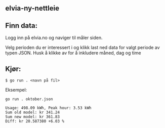 ## elvia-ny-nettleie

## Finn data:
Logg inn på elvia.no og naviger til måler siden.

Velg perioden du er interessert i og klikk last ned data 
for valgt periode av typen JSON. Husk å klikke av for å inkludere
måned, dag og time


## Kjør:
`$ go run . <navn på fil>`

Eksempel:

`go run . oktober.json`

```
Usage: 498.09 kWh, Peak hour: 3.53 kWh
Sum old model: kr 341.24
Sum new model: kr 361.83
Diff: kr 20.587380 +6.03 %

```